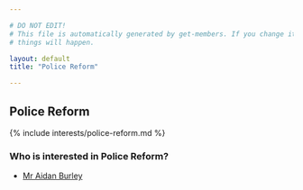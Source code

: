 ```yaml
---

# DO NOT EDIT!
# This file is automatically generated by get-members. If you change it, bad
# things will happen.

layout: default
title: "Police Reform"

---
```


## Police Reform

{% include interests/police-reform.md %}

### Who is interested in Police Reform?


* [Mr Aidan Burley](/members/mr-aidan-burley.html)
